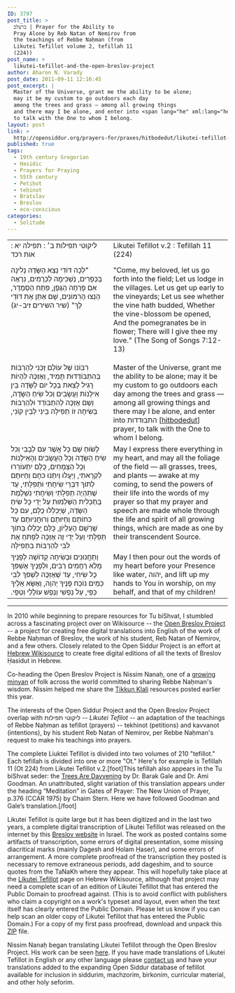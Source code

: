 ```yaml
---
ID: 3797
post_title: >
  ברצלב | Prayer for the Ability to
  Pray Alone by Reb Natan of Nemirov from
  the teachings of Rebbe Naḥman (from
  Likutei Tefillot volume 2, tefillah 11
  (224))
post_name: >
  likutei-tefillot-and-the-open-breslov-project
author: Aharon N. Varady
post_date: 2011-09-11 12:16:45
post_excerpt: |
  Master of the Universe, grant me the ability to be alone;
  may it be my custom to go outdoors each day
  among the trees and grass — among all growing things
  and there may I be alone, and enter into <span lang="he" xml:lang="he" class="ezra">התבודדות</span>(<em>hitbodedut</em>) prayer,
  to talk with the One to whom I belong.
layout: post
link: >
  http://opensiddur.org/prayers-for/praxes/hitbodedut/likutei-tefillot-and-the-open-breslov-project/
published: true
tags:
  - 19th century Gregorian
  - Ḥasidic
  - Prayers for Praying
  - 55th century
  - Petiḥot
  - teḥinot
  - Bratslav
  - Breslov
  - eco-conscious
categories:
  - Solitude
---
```

<table style="margin-left: auto;margin-right: auto;">
<tbody>
<tr>
<td style="vertical-align:top;" width="46%">
<div class="liturgy"><span lang="he">
ליקוטי תפילות ב׳ : תפילה יא : אות רכד

‏"לְכָה דּוֹדִי נֵצֵא הַשָּׂדֶה נָלִינָה בַּכְּפָרִים,‏
נַשְׁכִּימָה לַכְּרָמִים,‏
נִרְאֶה אִם פָּרְחָה הַגֶּפֶן,‏
פִּתַּח הַסְּמָדַר,‏
הֵנֵצוּ הָרִמּוֹנִים,‏
שָׁם אֶתֵּן אֶת דּוֹדַי לָךְ"‏
‏(שיר השירים ז׃יב-יג)‏
</span></div></td>
 
<td style="vertical-align:top;" width="53%"><div class="english">
Likutei Tefillot v.2 : Tefillah 11 (224)

"Come, my beloved, let us go forth into the field;
Let us lodge in the villages.
Let us get up early to the vineyards;
Let us see whether the vine hath budded,
Whether the vine-blossom be opened,
And the pomegranates be in flower;
There will I give thee my love."
(The Song of Songs 7:12-13)
</td></tr>
<tr><td style="vertical-align:top;" width="46%"><div class="liturgy"><span lang="he">
רִבּוֹנוֹ שֶׁל עוֹלָם זַכֵּנִי לְהַרְבּוֹת בְּהִתְבּוֹדְדוּת תָּמִיד,‏
וְאֶזְכֶּה לִהְיוֹת רָגִיל לָצֵאת בְּכָל יוֹם לַשָּׂדֶה
בֵּין אִילָנוֹת וַעֲשָׂבִים וְכל שִׂיחַ הַשָּׂדֶה,‏
וְשָׁם אֶזְכֶּה לְהִתְבּוֹדֵד
וּלְהַרְבּוֹת בְּשִׂיחָה זוֹ תְפִילָּה בֵּינִי לְבֵין קוֹנִי,‏
</span></div></td>
 
<td style="vertical-align:top;" width="53%"><div class="english">
Master of the Universe, grant me the ability to be alone;
may it be my custom to go outdoors each day
among the trees and grass — among all growing things
and there may I be alone, and enter into <span lang="he" class="hebrew">התבודדות</span> [<a href="http://en.wikipedia.org/wiki/Hitbodedut">hitbodedut</a>] prayer,
to talk with the One to whom I belong.
</td></tr>
<tr><td style="vertical-align:top;" width="46%"><div class="liturgy"><span lang="he">
לָשׂוּחַ שָׁם כָּל אֲשֶׁר עִם לְבָבִי
וְכל שִׂיחַ הַשָּׂדֶה 
וְכָל הָעֲשָׂבִים וְהָאִילָנוֹת וְכָל הַצְּמָחִים,‏ 
כֻּלָּם יִתְעוֹרְרוּ לִקְרָאתִי,‏
וְיַעֲלוּ וְיִתְּנוּ כחָם וְחַיּוּתָם לְתוֹךְ דִּבְרֵי שִׂיחָתִי וּתְפִלָּתִי,‏
עַד שֶׁתִּהְיֶה תְפִלָּתִי וְשִׂיחָתִי נִשְׁלֶמֶת בְּתַכְלִית הַשְּׁלֵמוּת עַל יְדֵי כָּל שִׂיחַ הַשָּׂדֶה,‏
שֶׁיֻּכְלְלוּ כֻלָּם,‏
עִם כָּל כּחוֹתָם וְחַיּוּתָם וְרוּחֲנִיוּתָם עַד שָׁרְשָׁם הָעֶלְיוֹן,‏
כֻּלָּם יֻכְלְלוּ בְּתוֹךְ תְּפִלָּתִי 
וְעַל יְדֵי זֶה אֶזְכֶּה לִפְתּחַ אֶת לִבִּי לְהַרְבּוֹת בִּתְפִילָּה 
</span></div></td>
 
<td style="vertical-align:top;" width="53%"><div class="english">
May I express there everything in my heart,
and may all the foliage of the field —
all grasses, trees, and plants —
awake at my coming,
to send the powers of their life into the words of my prayer
so that my prayer and speech are made whole
through the life and spirit of all growing things,
which are made as one by their transcendent Source.
</td></tr>
<tr><td style="vertical-align:top;" width="46%"><div class="liturgy"><span lang="he">
וְתַחֲנוּנִים וּבְשִׂיחָה קְדוֹשָׁה לְפָנֶיךָ מָלֵא רַחֲמִים רַבִּים,‏
וּלְפָנֶיךָ אֶשְׁפּךְ כָּל שִׂיחִי,‏
עַד שֶׁאֶזְכֶּה לִשְׁפּךְ לִבִּי כַמַּיִם נוֹכַח פָּנֶיךָ יְהוָה,‏
וְאֶשָּׂא אֵלֶיךָ כַּפַּי, עַל נַפְשִׁי וְנֶפֶשׁ עוֹלָלַי וְטַפַּי.‏
</span></div></td>
 
<td style="vertical-align:top;" width="53%"><div class="english">
May I then pour out the words of my heart
before your Presence like water, יהוה,
and lift up my hands to You in worship,
on my behalf, and that of my children! 
</td>
</tr>
</tbody></tbody></table>

<hr />
In 2010 while beginning to prepare resources for Tu biShvat, I stumbled across a fascinating project over on Wikisource -- the <a href="http://en.wikisource.org/wiki/Wikisource:WikiProject_Open_Breslov">Open Breslov Project</a> -- a project for creating free digital translations into English of the work of Rebbe Naḥman of Breslov, the work of his student, Reb Natan of Nemirov, and a few others. Closely related to the Open Siddur Project is an effort at <a href="http://he.wikisource.org/wiki/%D7%A1%D7%A4%D7%A8%D7%99_%D7%91%D7%A8%D7%A1%D7%9C%D7%91">Hebrew Wikisource</a> to create free digital editions of all the texts of Breslov Ḥasidut in Hebrew.

Co-heading the Open Breslov Project is Nissim Nanaḥ, one of a <a href="http://www.nanach.net/2006/04/find-na-nach-near-you.html">growing minyan</a> of folk across the world committed to sharing Rebbe Naḥman's wisdom. Nissim helped me share the <a href="http://opensiddur.org/2011/03/the-tikkun-haklali-according-to-rebbe-na%e1%b8%a5man-of-breslov/">Tikkun Klali</a> resources posted earlier this year. 

The interests of the Open Siddur Project and the Open Breslov Project overlap with <span class="hebrew" lang="he"> ליקוטי תפילות</span> -- <em>Likutei Tefilot</em> -- an adaptation of the teachings of Rebbe Naḥman as tefillot (prayers) -- tekhinot (petitions) and kavvanot (intentions), by his student Reb Natan of Nemirov, per Rebbe Naḥman's request to make his teachings into prayers.

The complete Liuktei Tefillot is divided into two volumes of 210 "tefillot." Each tefillah is divided into one or more "Ot." Here's for example is Tefillah 11 (Ot 224) from Likutei Tefillot v.2.[foot]This tefillah also appears in the Tu biShvat seder: the <a href="http://opensiddur.org/2011/01/the-trees-are-davvening-abridged-a-tu-bishvat-haggadah-by-dr-barak-gale-and-dr-ami-goodman/">Trees Are Davvening</a> by Dr. Barak Gale and Dr. Ami Goodman. An unattributed, slight variation of this translation appears under the heading “Meditation” in Gates of Prayer: The New Union of Prayer, p.376 (CCAR 1975) by Chaim Stern. Here we have followed Goodman and Gale’s translation.[/foot]

Likutei Tefillot is quite large but it has been digitized and in the last two years, a complete digital transcription of Likutei Tefillot was released on the internet by this <a href="http://breslev.eip.co.il/books/prayers-collection.asp">Breslov website</a> in Israel. The work as posted contains some artifacts of transcription, some errors of digital presentation, some missing diacritical marks (mainly Dagesh and Ḥolam Ḥaser), and some errors of arrangement. A more complete proofread of the transcription they posted is necessary to remove extraneous periods, add dageshim, and to source quotes from the TaNaKh where they appear. This will hopefully take place at the <a href="http://he.wikisource.org/wiki/%D7%A1%D7%A4%D7%A8%D7%99_%D7%91%D7%A8%D7%A1%D7%9C%D7%91">Likutei Tefillot</a> page on Hebrew Wikisource, although that project may need a complete scan of an edition of Likutei Tefillot that has entered the Public Domain to proofread against. (This is to avoid conflict with publishers who claim a copyright on a work's typeset and layout, even when the text itself has clearly entered the Public Domain.  Please let us know if you can help scan an older copy of Likutei Tefillot that has entered the Public Domain.) For a copy of my first pass proofread, download and unpack this <a href='http://opensiddur.org/wp-content/uploads/2011/09/Reb-Nosson-of-Nemirov-Likutei-Tefillot.zip'>ZIP</a> file.

Nissim Nanaḥ began translating Likutei Tefillot through the Open Breslov Project. His work can be seen <a href="http://en.wikisource.org/wiki/Likutey_Tefillot">here</a>. If you have made translations of Likutei Tefillot in English or any other language please <a href="http://opensiddur.org/contact/">contact us</a> and have your translations added to the expanding Open Siddur database of tefillot available for inclusion in siddurim, machzorim, birkonim, curricular material, and other holy seforim.